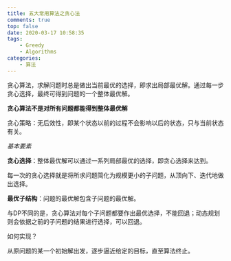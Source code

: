 ```yaml
---
title: 五大常用算法之贪心法
comments: true
top: false
date: 2020-03-17 10:58:35
tags:
	- Greedy
	- Algorithms
categories:
	- 算法
---
```


贪心算法，求解问题时总是做出当前最优的选择，即求出局部最优解。通过每一步贪心选择，最终可得到问题的一个整体最优解。

<!--more-->

**贪心算法不是对所有问题都能得到整体最优解**

贪心策略：无后效性，即某个状态以前的过程不会影响以后的状态，只与当前状态有关。



*基本要素*

**贪心选择**：整体最优解可以通过一系列局部最优的选择，即贪心选择来达到。

每一次的贪心选择就是将所求问题简化为规模更小的子问题，从顶向下、迭代地做出选择。



**最优子结构**：问题的最优解包含子问题的最优解。

与DP不同的是，贪心算法对每个子问题都要作出最优选择，不能回退；动态规划则会依据之前的子问题的结果进行选择，可以回退。



如何实现？

从原问题的某一个初始解出发，逐步逼近给定的目标，直至算法终止。



